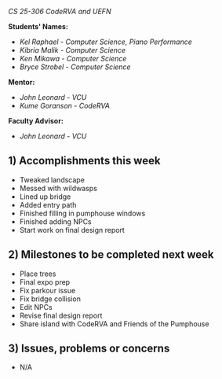 *CS 25-306 CodeRVA and UEFN*

**Students' Names:**
- *Kel Raphael* - *Computer Science, Piano Performance*
- *Kibria Malik* - *Computer Science*
- *Ken Mikawa* - *Computer Science*
- *Bryce Strobel* - *Computer Science*

**Mentor:**
- *John Leonard* - *VCU*
- *Kume Goranson* - *CodeRVA*

**Faculty Advisor:**
- *John Leonard*  - *VCU*

## 1) Accomplishments this week ##
- Tweaked landscape
- Messed with wildwasps
- Lined up bridge
- Added entry path
- Finished filling in pumphouse windows
- Finished adding NPCs
- Start work on final design report

## 2) Milestones to be completed next week ##
- Place trees
- Final expo prep
- Fix parkour issue
- Fix bridge collision
- Edit NPCs
- Revise final design report
- Share island with CodeRVA and Friends of the Pumphouse

## 3) Issues, problems or concerns ##
- N/A
